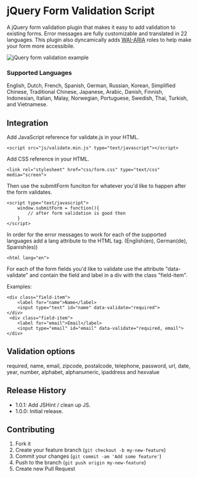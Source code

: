 jQuery Form Validation Script
======================

A jQuery form validation plugin that makes it easy to add validation to existing forms. Error messages are fully customizable and translated in 22 languages. This plugin also dyncamically adds [WAI-ARIA](http://www.w3.org/WAI/intro/aria) roles to help make your form more accessibile.

![jQuery form validation example](https://raw.github.com/evernote/jquery-form-validation/master/screenshot.png)

### Supported Languages
English, Dutch, French, Spanish, German, Russian, Korean, Simplified Chinese, Traditional Chinese, Japanese, Arabic, Danish, Finnish, Indonesian, Italian, Malay, Norwegian, Portuguese, Swedish, Thai, Turkish, and Vietnamese.

## Integration
Add JavaScript reference for validate.js in your HTML.

    <script src="js/validate.min.js" type="text/javascript"></script>

Add CSS reference in your HTML.

    <link rel="stylesheet" href="css/form.css" type="text/css" media="screen">

Then use the submitForm funciton for whatever you'd like to happen after the form validates.

    <script type="text/javascript">
        window.submitForm = function(){
            // after form validation is good then
        }
    </script>

In order for the error messages to work for each of the supported languages add a lang attribute to the HTML tag. (English(en), German(de), Spanish(es))

    <html lang="en">

For each of the form fields you'd like to validate use the attribute "data-validate" and contain the field and label in a div with the class "field-item".

Examples:

    <div class="field-item">
        <label for="name">Name</label>
        <input type="text" id="name" data-validate="required">
    </div>
     <div class="field-item">
        <label for="email">Email</label>
        <input type="email" id="email" data-validate="required, email">
    </div>

## Validation options

required, name, email, zipcode, postalcode, telephone, password, url, date, year, number, alphabet, alphanumeric, ipaddress and hexvalue


## Release History
* 1.0.1: Add JSHint / clean up JS.
* 1.0.0: Initial release.

## Contributing

1. Fork it
2. Create your feature branch (`git checkout -b my-new-feature`)
3. Commit your changes (`git commit -am 'Add some feature'`)
4. Push to the branch (`git push origin my-new-feature`)
5. Create new Pull Request
